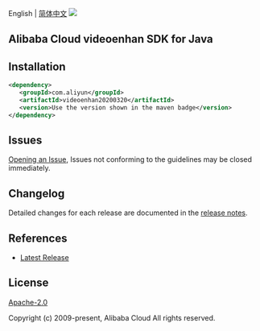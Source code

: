 English | [简体中文](README-CN.md)
![](https://aliyunsdk-pages.alicdn.com/icons/AlibabaCloud.svg)

## Alibaba Cloud videoenhan SDK for Java

## Installation

```xml
<dependency>
   <groupId>com.aliyun</groupId>
   <artifactId>videoenhan20200320</artifactId>
   <version>Use the version shown in the maven badge</version>
</dependency>
```

## Issues
[Opening an Issue](https://github.com/aliyun/alibabacloud-sdk/issues/new), Issues not conforming to the guidelines may be closed immediately.

## Changelog
Detailed changes for each release are documented in the [release notes](./ChangeLog.txt).

## References
* [Latest Release](https://github.com/aliyun/alibabacloud-sdk/tree/master/java)

## License
[Apache-2.0](http://www.apache.org/licenses/LICENSE-2.0)

Copyright (c) 2009-present, Alibaba Cloud All rights reserved.